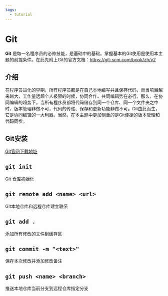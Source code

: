 ```yaml
---
tags:
  - tutorial
---
```


# Git

**Git** 是每一名程序员的必修技能，是基础中的基础。掌握基本的Git使用是使用本主题的前提条件。在此先附上Git的官方文档：https://git-scm.com/book/zh/v2

## 介绍

在程序员进化的早期，所有程序员都是在自己本地编写并且保存代码，而当项目越来越大，工作量远超个人极限的时候，协同合作、共同编辑势在必行。那么，在协同编辑的趋势下，当所有程序员都将代码储存到同一个仓库、同一个文件夹之中时，版本管理非做不可，代码的传递、保存和更新功能非做不可。Git由此而生，它是协同编辑的一大利器。当然，在本主题中更加侧重的是Git便捷的版本管理和代码同步。

## Git安装

[Git官网下载地址](https://git-scm.com/downloads)

## `git init`

Git 仓库初始化

## `git remote add <name> <url>`

Git本地仓库和远程仓库建立联系

## `git add .`

添加所有修改的文件到缓存区

## `git commit -m "<text>"`

保存本次修改并添加修改备注

## `git push <name> <branch>`

推送本地仓库当前分支到远程仓库指定分支
